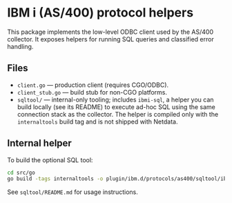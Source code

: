 # IBM i (AS/400) protocol helpers

This package implements the low-level ODBC client used by the AS/400 collector.
It exposes helpers for running SQL queries and classified error handling.

## Files

- `client.go` — production client (requires CGO/ODBC).
- `client_stub.go` — build stub for non-CGO platforms.
- `sqltool/` — internal-only tooling; includes `ibmi-sql`, a helper you can build locally (see its README) to execute ad-hoc SQL using the same connection stack as the collector. The helper is compiled only with the `internaltools` build tag and is not shipped with Netdata.

## Internal helper

To build the optional SQL tool:

```bash
cd src/go
go build -tags internaltools -o plugin/ibm.d/protocols/as400/sqltool/ibmi-sql ./plugin/ibm.d/protocols/as400/sqltool
```

See `sqltool/README.md` for usage instructions.
